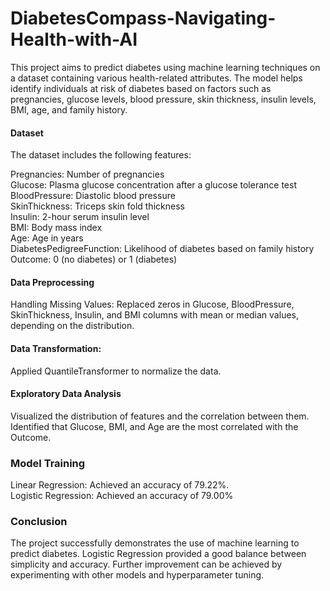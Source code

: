 # DiabetesCompass-Navigating-Health-with-AI

This project aims to predict diabetes using machine learning techniques on a dataset containing various health-related attributes. The model helps identify individuals at risk of diabetes based on factors such as pregnancies, glucose levels, blood pressure, skin thickness, insulin levels, BMI, age, and family history.

#### Dataset
The dataset includes the following features:

Pregnancies: Number of pregnancies<br/>
Glucose: Plasma glucose concentration after a glucose tolerance test<br/>
BloodPressure: Diastolic blood pressure<br/>
SkinThickness: Triceps skin fold thickness<br/>
Insulin: 2-hour serum insulin level<br/>
BMI: Body mass index<br/>
Age: Age in years<br/>
DiabetesPedigreeFunction: Likelihood of diabetes based on family history<br/>
Outcome: 0 (no diabetes) or 1 (diabetes)<br/>

#### Data Preprocessing
Handling Missing Values: Replaced zeros in Glucose, BloodPressure, SkinThickness, Insulin, and BMI columns with mean or median values, depending on the distribution.<br/>
#### Data Transformation: 
Applied QuantileTransformer to normalize the data.<br/>
#### Exploratory Data Analysis
Visualized the distribution of features and the correlation between them.<br/>
Identified that Glucose, BMI, and Age are the most correlated with the Outcome.

### Model Training
Linear Regression: Achieved an accuracy of 79.22%. <br/>
Logistic Regression: Achieved an accuracy of 79.00% 

### Conclusion
The project successfully demonstrates the use of machine learning to predict diabetes. Logistic Regression provided a good balance between simplicity and accuracy. Further improvement can be achieved by experimenting with other models and hyperparameter tuning.
